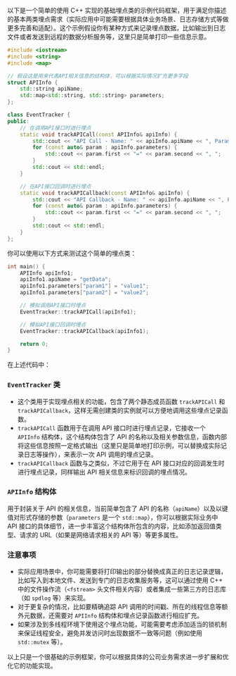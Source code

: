 以下是一个简单的使用 C++ 实现的基础埋点类的示例代码框架，用于满足你描述的基本两类埋点需求（实际应用中可能需要根据具体业务场景、日志存储方式等做更多完善和适配）。这个示例假设你有某种方式来记录埋点数据，比如输出到日志文件或者发送到远程的数据分析服务等，这里只是简单打印一些信息示意。



```c++
#include <iostream>
#include <string>
#include <map>

// 假设这是用来代表API相关信息的结构体，可以根据实际情况扩充更多字段
struct APIInfo {
    std::string apiName;
    std::map<std::string, std::string> parameters;
};

class EventTracker {
public:
    // 在调用API接口时进行埋点
    static void trackAPICall(const APIInfo& apiInfo) {
        std::cout << "API Call - Name: " << apiInfo.apiName << ", Parameters: ";
        for (const auto& param : apiInfo.parameters) {
            std::cout << param.first << "=" << param.second << ", ";
        }
        std::cout << std::endl;
    }

    // 在API接口回调时进行埋点
    static void trackAPICallback(const APIInfo& apiInfo) {
        std::cout << "API Callback - Name: " << apiInfo.apiName << ", Parameters: ";
        for (const auto& param : apiInfo.parameters) {
            std::cout << param.first << "=" << param.second << ", ";
        }
        std::cout << std::endl;
    }
};
```

你可以使用以下方式来测试这个简单的埋点类：

```c++
int main() {
    APIInfo apiInfo1;
    apiInfo1.apiName = "getData";
    apiInfo1.parameters["param1"] = "value1";
    apiInfo1.parameters["param2"] = "value2";

    // 模拟调用API接口时埋点
    EventTracker::trackAPICall(apiInfo1);

    // 模拟API接口回调时埋点
    EventTracker::trackAPICallback(apiInfo1);

    return 0;
}
```

在上述代码中：

### `EventTracker` 类



- 这个类用于实现埋点相关的功能，包含了两个静态成员函数 `trackAPICall` 和 `trackAPICallback`，这样无需创建类的实例就可以方便地调用这些埋点记录函数。
- `trackAPICall` 函数用于在调用 API 接口时进行埋点记录，它接收一个 `APIInfo` 结构体，这个结构体包含了 API 的名称以及相关参数信息，函数内部将这些信息按照一定格式输出（这里只是简单地打印示例，可以替换成实际记录日志等操作），来表示一次 API 调用的埋点记录。
- `trackAPICallback` 函数与之类似，不过它用于在 API 接口对应的回调发生时进行埋点记录，同样输出 API 相关信息来标识回调的埋点情况。

### `APIInfo` 结构体



用于封装关于 API 的相关信息，当前简单包含了 API 的名称（`apiName`）以及以键值对形式存储的参数（`parameters` 是一个 `std::map`），你可以根据实际业务中 API 接口的具体细节，进一步丰富这个结构体所包含的内容，比如添加返回值类型、请求的 URL（如果是网络请求相关的 API 等）等更多属性。

### 注意事项



- 实际应用场景中，你可能需要将打印输出的部分替换成真正的日志记录逻辑，比如写入到本地文件、发送到专门的日志收集服务等，这可以通过使用 C++ 中的文件操作流（`<fstream>` 头文件相关内容）或者集成一些第三方的日志库（如 `spdlog` 等）来实现。
- 对于更复杂的情况，比如要精确追踪 API 调用的时间戳、所在的线程信息等额外元数据，还需要对 `APIInfo` 结构体和埋点记录函数进行相应扩充。
- 如果涉及到多线程环境下使用这个埋点功能，可能需要考虑添加适当的锁机制来保证线程安全，避免并发访问时出现数据不一致等问题（例如使用 `std::mutex` 等）。



以上只是一个很基础的示例框架，你可以根据具体的公司业务需求进一步扩展和优化它的功能实现。
